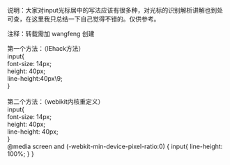 说明：大家对input光标居中的写法应该有很多种，对光标的识别解析讲解也到处可查，在这里我只总结一下自己觉得不错的。仅供参考。

注释：转载需加 wangfeng 创建

第一个方法：（IEhack方法）<br/>
input{ <br/>
    font-size: 14px;<br/>
    height: 40px; <br/>
    line-height:40px\9;<br/>
}<br/>
<br/>
第二个方法：（webikit内核重定义）<br/>
input{ <br/>
    font-size: 14px;<br/>
    height: 40px; <br/>
    line-height: 40px;<br/>
}<br/>
@media screen and (-webkit-min-device-pixel-ratio:0) { input{ line-height: 100%; } }<br/>



